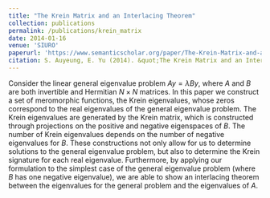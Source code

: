```yaml
---
title: "The Krein Matrix and an Interlacing Theorem"
collection: publications
permalink: /publications/krein_matrix
date: 2014-01-16
venue: 'SIURO'
paperurl: 'https://www.semanticscholar.org/paper/The-Krein-Matrix-and-an-Interlacing-Theorem-Shamuel-Yu-Kapitula/2cfb79dfc9f546e5d9277cdcaea4976f4c8221bd?p2df'
citation: S. Auyeung, E. Yu (2014). &quot;The Krein Matrix and an Interlacing Theorem.&quot; <i>SIURO</i>. Vol. 7.'
---
```

Consider the linear general eigenvalue problem $Ay = \lambda By$, where $A$ and $B$ are both invertible and Hermitian $N \times N$ matrices. In this paper we construct a set of meromorphic functions, the Krein eigenvalues, whose zeros correspond to the real eigenvalues of the general eigenvalue problem. The Krein eigenvalues are generated by the Krein matrix, which is constructed through projections on the positive and negative eigenspaces of $B$. The number of Krein eigenvalues depends on the number of negative eigenvalues for $B$. These constructions not only allow for us to determine solutions to the general eigenvalue problem, but also to determine the Krein signature for each real eigenvalue. Furthermore, by applying our formulation to the simplest case of the general eigenvalue problem (where $B$ has one negative eigenvalue), we are able to show an interlacing theorem between the eigenvalues for the general problem and the eigenvalues of $A$.
